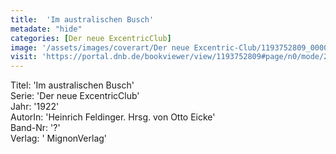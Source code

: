```yaml
---
title:  'Im australischen Busch'
metadate: "hide"
categories: [Der neue ExcentricClub]
image: '/assets/images/coverart/Der neue Excentric-Club/1193752809_00000010.jpg'
visit: 'https://portal.dnb.de/bookviewer/view/1193752809#page/n0/mode/2up'
---
```

Titel: 'Im australischen Busch' <br>
Serie: 'Der neue ExcentricClub' <br>
Jahr: '1922' <br>
AutorIn: 'Heinrich Feldinger. Hrsg. von Otto Eicke' <br>
Band-Nr: '?' <br>
Verlag: ' MignonVerlag'